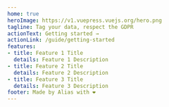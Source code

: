 ```yaml
---
home: true
heroImage: https://v1.vuepress.vuejs.org/hero.png
tagline: Tag your data, respect the GDPR
actionText: Getting started →
actionLink: /guide/getting-started
features:
- title: Feature 1 Title
  details: Feature 1 Description
- title: Feature 2 Title
  details: Feature 2 Description
- title: Feature 3 Title
  details: Feature 3 Description
footer: Made by Alias with ❤️
---
```

